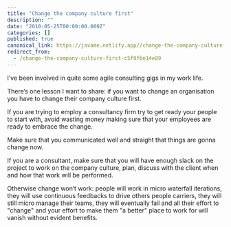 ```yaml
---
title: "Change the company culture first"
description: ""
date: "2010-05-25T00:00:00.000Z"
categories: []
published: true
canonical_link: https://javame.netlify.app//change-the-company-culture-first-c5f9fbe14e89
redirect_from:
  - /change-the-company-culture-first-c5f9fbe14e89
---
```


I’ve been involved in quite some agile consulting gigs in my work life.

There’s one lesson I want to share: if you want to change an organisation you have to change their company culture first.

If you are trying to employ a consultancy firm try to get ready your people to start with, avoid wasting money making sure that your employees are ready to embrace the change.

Make sure that you communicated well and straight that things are gonna change now.

If you are a consultant, make sure that you will have enough slack on the project to work on the company culture, plan, discuss with the client when and how that work will be performed.

Otherwise change won’t work: people will work in micro waterfall iterations, they will use continuous feedbacks to drive others people carriers, they will still micro manage their teams, they will eventually fail and all their effort to "change" and your effort to make them "a better" place to work for will vanish without evident benefits.

